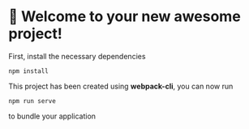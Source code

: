 # 🚀 Welcome to your new awesome project!


First, install the necessary dependencies

```
npm install
```


This project has been created using **webpack-cli**, you can now run

```
npm run serve
```

to bundle your application


